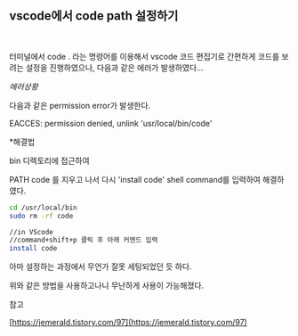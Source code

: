 ## vscode에서 code path 설정하기
<br>

터미널에서 code . 라는 명령어를 이용해서 vscode 코드 편집기로 간편하게 코드를 보려는 설정을 진행하였으나, 다음과 같은 에러가 발생하였다…

*에러상황*

다음과 같은 permission error가 발생한다.

EACCES: permission denied, unlink 'usr/local/bin/code'

*해결법

bin 디렉토리에 접근하여

PATH code 를 지우고 나서 다시 'install code'  shell command를 입력하여 해결하였다.

```bash
cd /usr/local/bin
sudo rm -rf code

//in VScode
//command+shift+p 클릭 후 아래 커맨드 입력
install code
```

아마 설정하는 과정에서 무언가 잘못 세팅되었던 듯 하다.

위와 같은 방법을 사용하고나니 무난하게 사용이 가능해졌다.

참고

[https://jemerald.tistory.com/97](https://jemerald.tistory.com/97)
